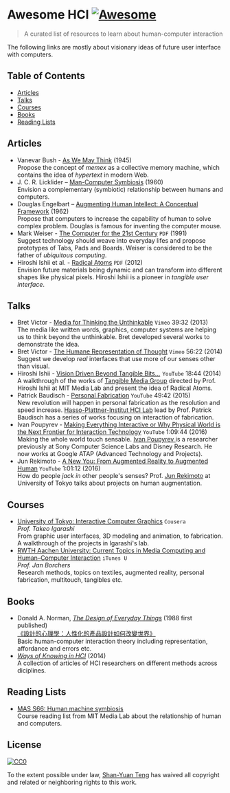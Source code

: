 # Awesome HCI [![Awesome](https://cdn.rawgit.com/sindresorhus/awesome/d7305f38d29fed78fa85652e3a63e154dd8e8829/media/badge.svg)](https://github.com/sindresorhus/awesome)

> A curated list of resources to learn about human-computer interaction

The following links are mostly about visionary ideas of future user interface with computers.

## Table of Contents

* [Articles](#articles)
* [Talks](#talks)
* [Courses](#courses)
* [Books](#books)
* [Reading Lists](#reading-lists)

## Articles

* Vanevar Bush - [As We May Think](https://www.theatlantic.com/magazine/archive/1945/07/as-we-may-think/303881/) (1945)  
Propose the concept of _memex_ as a collective memory machine, which contains the idea of _hypertext_ in modern Web.
* J. C. R. Licklider – [Man-Computer Symbiosis](https://groups.csail.mit.edu/medg/people/psz/Licklider.html) (1960)  
Envision a complementary (symbiotic) relationship between humans and computers.
* Douglas Engelbart – [Augmenting Human Intellect: A Conceptual Framework](http://www.dougengelbart.org/pubs/augment-3906.html) (1962)  
Propose that computers to increase the capability of human to solve complex problem. Douglas is famous for inventing the computer mouse.
* Mark Weiser - [The Computer for the 21st Century](https://web.stanford.edu/class/cs240e/papers/weiser.pdf) `PDF` (1991)  
Suggest technology should weave into everyday lifes and propose prototypes of Tabs, Pads and Boards. Weiser is considered to be the father of _ubiquitous computing_.
* Hiroshi Ishii et al. - [Radical Atoms](http://web.media.mit.edu/~ishii/RadicalAtoms_REPRINT2.pdf) `PDF` (2012)  
Envision future materials being dynamic and can transform into different shapes like physical pixels. Hiroshi Ishii is a pioneer in _tangible user interface_.


## Talks

* Bret Victor - [Media for Thinking the Unthinkable](https://vimeo.com/67076984) `Vimeo` 39:32 (2013)  
The media like written words, graphics, computer systems are helping us to think beyond the unthinkable. Bret developed several works to demonstrate the idea.
* Bret Victor - [The Humane Representation of Thought](https://vimeo.com/115154289) `Vimeo` 56:22 (2014)  
Suggest we develop _real_ interfaces that use more of our senses other than visual.
* Hiroshi Ishii - [Vision Driven Beyond Tangible Bits…](https://www.youtube.com/watch?v=wm5WCScGKxsi)  `YouTube` 18:44 (2014)  
A walkthrough of the works of [Tangible Media Group](http://tangible.media.mit.edu/) directed by Prof. Hiroshi Ishii at MIT Media Lab and present the idea of Radical Atoms.
* Patrick Baudisch - [Personal Fabrication](https://www.youtube.com/watch?v=VTKTCAjWa2I) `YouTube` 49:42 (2015)  
New revolution will happen in personal fabrication as the resolution and speed increase. [Hasso-Plattner-Institut HCI Lab](https://hpi.de/baudisch/projects.html) lead by Prof. Patrick Baudisch has a series of works focusing on interaction of fabrication.
*  Ivan Poupyrev - [Making Everything Interactive or Why Physical World is the Next Frontier for Interaction Technology](https://www.youtube.com/watch?v=mlKCPCgq8mo) `YouTube` 1:09:44 (2016)  
Making the whole world touch sensable. [Ivan Poupyrev ](http://www.ivanpoupyrev.com/projects/index.php) is a researcher previously at Sony Computer Science Labs and Disney Research. He now works at Google ATAP (Advanced Technology and Projects).
* Jun Rekimoto - [A New You: From Augmented Reality to Augmented Human](https://www.youtube.com/watch?v=0ESVBW7yAyY) `YouTube` 1:01:12 (2016)  
How do people _jack in_ other people's senses? Prof. [Jun Rekimoto](https://lab.rekimoto.org/) at University of Tokyo talks about projects on human augmentation.

## Courses

* [University of Tokyo: Interactive Computer Graphics](https://www.coursera.org/learn/interactive-computer-graphics/) `Cousera`  
_Prof. Takeo Igarashi_  
From graphic user interfaces, 3D modeling and animation, to fabrication. A walkthrough of the projects in Igarashi's lab.
* [RWTH Aachen University: Current Topics in Media Computing and Human–Computer Interaction](https://hci.rwth-aachen.de/cthci) `iTunes U`  
_Prof. Jan Borchers_  
Research methods, topics on textiles, augmented reality, personal fabrication, multitouch, tangibles etc.

## Books

* Donald A. Norman, _[The Design of Everyday Things](https://www.amazon.com/Design-Everyday-Things-Revised-Expanded/dp/0465050654)_ (1988 first published)  
[《設計的心理學：人性化的產品設計如何改變世界》](http://www.books.com.tw/products/0010643797)  
Basic human-computer interaction theory including representation, affordance and errors etc.
* _[Ways of Knowing in HCI](https://www.springer.com/la/book/9781493903771)_ (2014)  
A collection of articles of HCI researchers on different methods across diciplines.

## Reading Lists

* [MAS S66: Human machine symbiosis](http://symbiosis.media.mit.edu/readings/)  
Course reading list from MIT Media Lab about the relationship of human and computers.

## License

[![CC0](http://mirrors.creativecommons.org/presskit/buttons/88x31/svg/cc-zero.svg)](https://creativecommons.org/publicdomain/zero/1.0/)

To the extent possible under law, [Shan-Yuan Teng](http://tengshanyuan.com/) has waived all copyright and related or neighboring rights to this work.      
